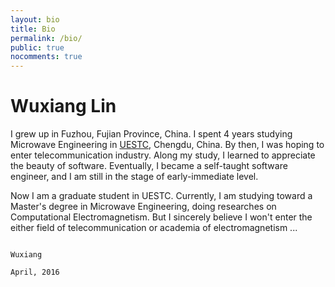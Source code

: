 ```yaml
---
layout: bio
title: Bio
permalink: /bio/
public: true
nocomments: true
---
```


Wuxiang Lin
===

I grew up in Fuzhou, Fujian Province, China. I spent 4 years studying Microwave
Engineering in [UESTC](http://uestc.edu.cn), Chengdu, China. By then, I was hoping to
enter telecommunication industry. Along my study, I learned to appreciate the
beauty of software. Eventually, I became a self-taught software engineer, and I
am still in the stage of early-immediate level.

Now I am a graduate student in UESTC. Currently, I am studying toward a Master's
degree in Microwave Engineering, doing researches on Computational
Electromagnetism. But I sincerely believe I won't enter the either field of
telecommunication or academia of electromagnetism ...

                                                                         Wuxiang
                                                                     April, 2016